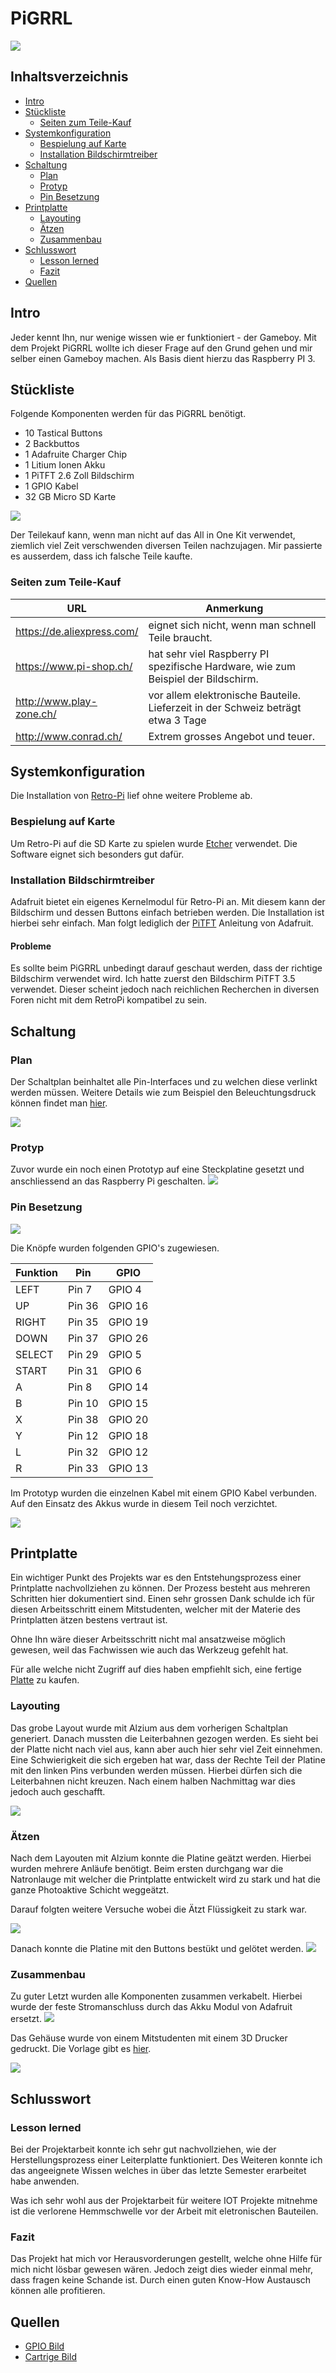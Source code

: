# PiGRRL
![](res/cartridge.png?raw=true)
## Inhaltsverzeichnis

- [Intro](#t1)
- [Stückliste](#t2)
    - [Seiten zum Teile-Kauf](#t2-1)
- [Systemkonfiguration](#t3)
    - [Bespielung auf Karte](#t3-1)
    - [Installation Bildschirmtreiber](#t3-2)
- [Schaltung](#t4)
    - [Plan](#t4-1)
    - [Protyp](#t4-2)
    - [Pin Besetzung](#t4-3)
- [Printplatte](#t5)
    - [Layouting](#t5-1)
    - [Ätzen](#t5-2)
    - [Zusammenbau](#t5-3)
- [Schlusswort](#t6)
    - [Lesson lerned](#t6-1)
    - [Fazit](#t6-2)
- [Quellen](#t7)

## <a name="t1">Intro
Jeder kennt Ihn, nur wenige wissen wie er funktioniert - der Gameboy.
Mit dem Projekt PiGRRL wollte ich dieser Frage auf den Grund gehen und mir selber einen Gameboy machen.
Als Basis dient hierzu das Raspberry PI 3.

## <a name="t2">Stückliste
Folgende Komponenten werden für das PiGRRL benötigt. 

- 10 Tastical Buttons
- 2 Backbuttos
- 1 Adafruite Charger Chip
- 1 Litium Ionen Akku
- 1 PiTFT 2.6 Zoll Bildschirm
- 1 GPIO Kabel
- 32 GB Micro SD Karte

![](res/teile.jpg?raw=true)

Der Teilekauf kann, wenn man nicht auf das All in One Kit verwendet, 
ziemlich viel Zeit verschwenden diversen Teilen nachzujagen.
Mir passierte es ausserdem, dass ich falsche Teile kaufte.

### <a name="t2-1">Seiten zum Teile-Kauf
URL | Anmerkung
---|---
https://de.aliexpress.com/ | eignet sich nicht, wenn man schnell Teile braucht.
https://www.pi-shop.ch/ | hat sehr viel Raspberry PI spezifische Hardware, wie zum Beispiel der Bildschirm.
http://www.play-zone.ch/ | vor allem elektronische Bauteile. Lieferzeit in der Schweiz beträgt etwa 3 Tage
http://www.conrad.ch/ | Extrem grosses Angebot und teuer.


## <a name="t3">Systemkonfiguration
Die Installation von [Retro-Pi](https://retropie.org.uk/download/) lief ohne weitere Probleme ab. 

### <a name="t3-1">Bespielung auf Karte
Um Retro-Pi auf die SD Karte zu spielen wurde [Etcher](https://etcher.io/) verwendet. 
Die Software eignet sich besonders gut dafür.

### <a name="t3-2">Installation Bildschirmtreiber
Adafruit bietet ein eigenes Kernelmodul für Retro-Pi an. 
Mit diesem kann der Bildschirm und dessen Buttons einfach betrieben werden.
Die Installation ist hierbei sehr einfach. Man folgt lediglich der
[PiTFT](https://learn.adafruit.com/running-opengl-based-games-and-emulators-on-adafruit-pitft-displays/pitft-setup)
Anleitung von Adafruit.

#### <a name="t3-2-1">Probleme
Es sollte beim PiGRRL unbedingt darauf geschaut werden, dass der richtige Bildschirm verwendet wird. 
Ich hatte zuerst den Bildschirm PiTFT 3.5 verwendet. 
Dieser scheint jedoch nach reichlichen Recherchen in diversen Foren nicht mit dem RetroPi kompatibel zu sein.

## <a name="t4">Schaltung
### <a name="t4-1">Plan
Der Schaltplan beinhaltet alle Pin-Interfaces und zu welchen diese verlinkt werden müssen.
Weitere Details wie zum Beispiel den Beleuchtungsdruck können findet man [hier](res/PiGrrl.PDF).

![](res/schaltplan.png?raw=true)

### <a name="t4-2">Protyp
Zuvor wurde ein noch einen Prototyp auf eine Steckplatine gesetzt und anschliessend an das Raspberry Pi geschalten.
![](res/plain_plate.jpeg?raw=true)

### <a name="t4-3">Pin Besetzung
![](res/gpios.png?raw=true)

Die Knöpfe wurden folgenden GPIO's zugewiesen.

Funktion | Pin | GPIO
--- | --- | ---
LEFT|Pin 7 |GPIO 4
UP|Pin 36|GPIO 16
RIGHT|Pin 35|GPIO 19
DOWN|Pin 37|GPIO 26
SELECT|Pin 29|GPIO 5
START|Pin 31|GPIO 6
A|Pin 8|GPIO 14
B|Pin 10|GPIO 15
X|Pin 38|GPIO 20
Y|Pin 12|GPIO 18
L|Pin 32|GPIO 12
R|Pin 33|GPIO 13


Im Prototyp wurden die einzelnen Kabel mit einem GPIO Kabel verbunden.
Auf den Einsatz des Akkus wurde in diesem Teil noch verzichtet.

![](res/prototyp.jpg?raw=true)
## <a name="t5">Printplatte
Ein wichtiger Punkt des Projekts war es den Entstehungsprozess einer Printplatte nachvollziehen zu können.
Der Prozess besteht aus mehreren Schritten hier dokumentiert sind.
Einen sehr grossen Dank schulde ich für diesen Arbeitsschritt einem Mitstudenten, 
welcher mit der Materie des Printplatten ätzen bestens vertraut ist. 

Ohne Ihn wäre dieser Arbeitsschritt nicht mal ansatzweise möglich gewesen, weil das Fachwissen wie auch das Werkzeug gefehlt hat.

Für alle welche nicht Zugriff auf dies haben empfiehlt sich, eine fertige [Platte](https://www.adafruit.com/product/3015)
zu kaufen.

### <a name="t5-1">Layouting
Das grobe Layout wurde mit Alzium aus dem vorherigen Schaltplan generiert.
Danach mussten die Leiterbahnen gezogen werden. Es sieht bei der Platte nicht nach viel aus, 
kann aber auch hier sehr viel Zeit einnehmen. 
Eine Schwierigkeit die sich ergeben hat war, dass der Rechte Teil der Platine mit den linken Pins verbunden werden müssen.
Hierbei dürfen sich die Leiterbahnen nicht kreuzen. Nach einem halben Nachmittag war dies jedoch auch geschafft.

![](res/layout.png?raw=true)

### <a name="t5-2">Ätzen
Nach dem Layouten mit Alzium konnte die Platine geätzt werden. Hierbei wurden mehrere Anläufe benötigt.
Beim ersten durchgang war die Natronlauge mit welcher die Printplatte entwickelt wird zu stark und hat die ganze Photoaktive Schicht weggeätzt.

Darauf folgten weitere Versuche wobei die Ätzt Flüssigkeit zu stark war.

![](res/leiterplatte.jpeg?raw=true)

Danach konnte die Platine mit den Buttons bestükt und gelötet werden.
![](res/platte_teile.jpg?raw=true)

### <a name="t5-3">Zusammenbau
Zu guter Letzt wurden alle Komponenten zusammen verkabelt. 
Hierbei wurde der feste Stromanschluss durch das Akku Modul von Adafruit ersetzt.
![](res/zusammenbau.jpg?raw=true)

Das Gehäuse wurde von einem Mitstudenten mit einem 3D Drucker gedruckt.
Die Vorlage gibt es [hier](https://www.thingiverse.com/thing:382485).

![](res/final_gameboy.jpg?raw=true)

## <a name="t6">Schlusswort
### <a name="t6-1">Lesson lerned
Bei der Projektarbeit konnte ich sehr gut nachvollziehen, wie der Herstellungsprozess einer Leiterplatte funktioniert.
Des Weiteren konnte ich das angeeignete Wissen welches in über das letzte Semester erarbeitet habe anwenden.

Was ich sehr wohl aus der Projektarbeit für weitere IOT Projekte mitnehme ist die verlorene Hemmschwelle vor der Arbeit mit eletronischen Bauteilen.

### <a name="t6-2">Fazit
Das Projekt hat mich vor Herausvorderungen gestellt, welche ohne Hilfe für mich nicht lösbar gewesen wären.
Jedoch zeigt dies wieder einmal mehr, dass fragen keine Schande ist. Durch einen guten Know-How Austausch können alle profitieren.

## <a name="t7">Quellen
- [GPIO Bild](http://pi4j.com/pins/model-3b-rev1.html)
- [Cartrige Bild](https://www.theverge.com/2016/4/7/11383166/this-hacked-game-boy-hides-a-raspberry-pi-and-hundreds-of-games)
